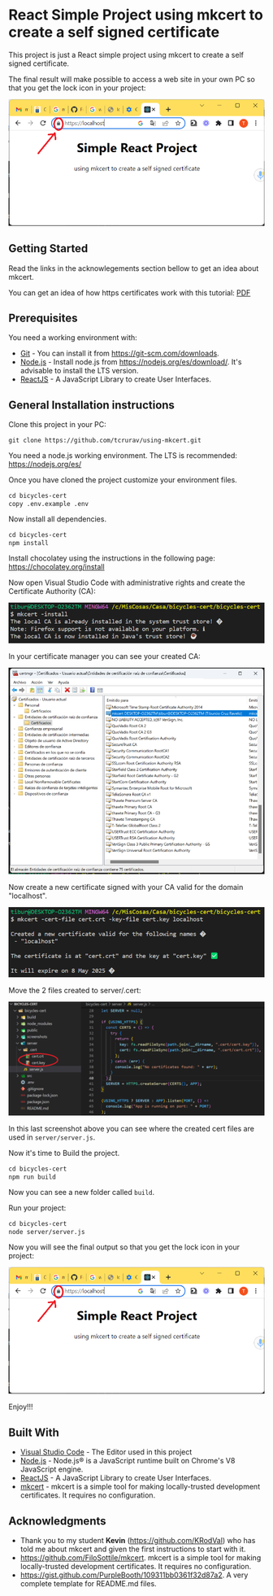 # React Simple Project using mkcert to create a self signed certificate

This project is just a React simple project using mkcert to create a self signed certificate.

The final result will make possible to access a web site in your own PC so that you get the lock icon in your project:

![Before log in](/screenshots/screenshot-7.png)

## Getting Started

Read the links in the acknowlegements section bellow to get an idea about mkcert.

You can get an idea of how https certificates work with this tutorial:
[PDF](/docs/DPL-2012-2013-doc10-UT-2-https.pdf)

## Prerequisites

You need a working environment with:
* [Git](https://git-scm.com) - You can install it from https://git-scm.com/downloads.
* [Node.js](https://nodejs.org) - Install node.js from https://nodejs.org/es/download/. It's advisable to install the LTS version.
* [ReactJS](https://es.reactjs.org/) - A JavaScript Library to create User Interfaces.

## General Installation instructions

Clone this project in your PC:

```
git clone https://github.com/tcrurav/using-mkcert.git
```

You need a node.js working environment. The LTS is recommended: https://nodejs.org/es/

Once you have cloned the project customize your environment files.

```
cd bicycles-cert
copy .env.example .env
```

Now install all dependencies.

```
cd bicycles-cert
npm install
```

Install chocolatey using the instructions in the following page: https://chocolatey.org/install

Now open Visual Studio Code with administrative rights and create the Certificate Authority (CA):

![Creating CA](/screenshots/screenshot-2.png)

In your certificate manager you can see your created CA:

![checking CA](/screenshots/screenshot-4.png)

Now create a new certificate signed with your CA valid for the domain "localhost".

![Creating Site Certificate](/screenshots/screenshot-3.png)

Move the 2 files created to server/.cert:

![Creating Site Certificate](/screenshots/screenshot-8.png)

In this last screenshot above you can see where the created cert files are used in `server/server.js`.

Now it's time to Build the project.

```
cd bicycles-cert
npm run build
```

Now you can see a new folder called `build`.

Run your project:

```
cd bicycles-cert
node server/server.js
```

Now you will see the final output so that you get the lock icon in your project:

![Before log in](/screenshots/screenshot-7.png)

Enjoy!!!

## Built With

* [Visual Studio Code](https://code.visualstudio.com/) - The Editor used in this project
* [Node.js](https://nodejs.org/) - Node.js® is a JavaScript runtime built on Chrome's V8 JavaScript engine.
* [ReactJS](https://es.reactjs.org/) - A JavaScript Library to create User Interfaces.
* [mkcert](https://github.com/FiloSottile/mkcert) - mkcert is a simple tool for making locally-trusted development certificates. It requires no configuration.

## Acknowledgments

* Thank you to my student <strong>Kevin</strong> (https://github.com/KRodVal) who has told me about mkcert and given the first instructions to start with it.
* https://github.com/FiloSottile/mkcert. mkcert is a simple tool for making locally-trusted development certificates. It requires no configuration.
* https://gist.github.com/PurpleBooth/109311bb0361f32d87a2. A very complete template for README.md files.
